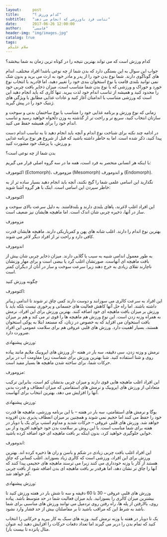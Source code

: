 ```yaml
---
layout:     post
title:      "کدام ورزش ؟"
subtitle:   "تناسب فرد باورزشی که انجام می دهد"
date:       2017-06-26 12:00:00
author:     "قاسمی"
header-img: "img/images.jpg"
catalog: true
tags:
 سلام علیکم 
---
```


 کدام ورزش است که می تواند بهترین نتیجه را در کوتاه ترین زمان به شما ببخشد؟

 جواب این سوال به این بستگی دارد که بدن شما از چه نوعی باشد! افراد مختلف، اندام های گوناگوی دارند. شما نوع بدن خود را از پدر و مادر خود به ارث می برید و بدون شک نمی توانید بلندی قامت یا نوع استخوان بندی خود را تغییر دهید، اما قادرید با انتخاب نوع خورد و خوراک و ورزشی که با نوع بدن شما متناسب است، میزان ذخایر بافت چربی خود را محدود کنید و همیشه از تناسب اندام خود لذت ببرید. تنها کاری که باید انجام دهید این است که ورزشی متناسب با اندامتان آغاز کنید و عادات غذایی مطابق با ویژگی های ژنتیک خود را در پیش گیرید.



زمانی که نوع ورزش و برنامه غذایی خود را متناسب با نوع ساختمان بدنی و سوخت و سازتان انتخاب کنید، سریع تر و راحت تر از گذشته به وزن دلخواه خواهید رسید و تناسب اندام خود را برای همیشه حفظ می کنید.

در ادامه چند نکته برای شناخت نوع اندام و آنچه باید انجام دهید تا به تناسب اندام دست پیدا کنید، ذکر شده است. اما به خاطر داشته باشید که قبل از شروع هر نوع برنامه غذایی و ورزش، با پزشک خود مشورت کنید.

بدن شما از چه نوعی است؟

با اینکه هر انسانی منحصر به فرد است، همه ما در سه گروه اصلی قرار می گیریم:

اکتومورف (Ectomorph)، مزومورف (Mesomorph) و اندومورف (Endomorph).

نگذارید این اسامی علمی شما را گیج نکنند، آنچه باید انجام دهید بسیار ساده تر از به خاطر سپردن این اسامی است. اینک با هر گروه آشنا شوید:

 اکتومورف

این افراد اغلب لاغرند، پاهای بلندی دارند و بلندقامتند. به دلیل سرعت بالای سوخت و ساز در آنها، ذخیره چربی شان اندک است. اما ماهیچه هایشان نیز ضعیف است.

مزومورف

بهترین نوع اندام را دارند. اغلب شانه های پهن و کمرباریکی دارند. ماهیچه هایشان قدرت کافی دارد و راحت تر از افراد دیگر لاغر می شوند.

اندومورف

به طور معمول اندامی شبیه به سیب یا گلابی دارند. میزان ذخایر چربی شان بیش از بافت ماهیچه ای آنهاست. صورتشان اغلب گرد یا بیضی است و برای مهار وزنشان ناچارند تقلای زیادی به خرج دهند زیرا سرعت سوخت و ساز در آنان از دیگران کمتر است.


چگونه ورزش کنید

اکتومورف:

این افراد به سرعت کالری می سوزانند و دوست دارند کمی چاق تر شوند تا اندامی زیباتر داشته باشند. اما راه حل آنها کاهش فعالیت های جسمانی و پرخوری نیست بلکه باید با ورزش بر میزان بافت ماهیچه ای خود اضافه کنند. بهترین ورزش برای این افراد، نرمش به همراه وزنه زدن است. این نوع ورزش هم ماهیچه ها را قوی تر می کند و هم بر میزان بافت استخوان می افزاید که به خصوص در زنان، که مستعد ابتلا به پوکی استخوان هستند، بسیار اهمیت دارد. ورزش های قلبی عروقی هم برای سلامت عمومی این افراد ضرورت دارد.

ورزش پیشنهادی:

نرمش و وزنه زدن، سی دقیقه، سه بار در هفته -از ورزش های ایروبیک ملایم مانند پیاده روی و شنا استفاده کنید. شنا بهترین ورزش برای شماست زیرا مقاومت آب در برابر حرکات شما، برای ساخته شدن ماهیچه ها بسیار مفید است.


مزومورف:

این افراد اغلب ماهیچه هایی قوی دارند و میزان چربی بدنشان کم است، بنابراین ترکیب متعادلی از ورزش های ایروبیک و نرمش های استقامتی که میزان انعطاف و قدرت بدنی آنها را افزایش می دهد، بهترین انتخاب برای آنهاست.

ورزش پیشنهادی:

یوگا و نرمش های استقامتی، سه بار در هفته – با این برنامه ورزشی، ماهیچه ها قدرت خود را حفظ می کنند اما حجیم نمی شوند و همچنین بر میزان انعطاف پذیری بدن افزوده خواهد شد.
وزرش های قلبی عروقی – حرکات شدید و مداوم استپ برای یک یا دوبار در هفته برای شما مناسب است. با این روش بر سلامت بدن خود خواهید افزود و از بی خوابی جلوگیری خواهید کرد، بدون اینکه بر بافت ماهیچه ای خود اضافه کرده باشید.


اندومورف:

این افراد اغلب بافت چربی زیادی در شکم و باسن و ران ها ذخیره کرده اند. بهترین ورزش برای این افراد، ورزشی است که کالری زیاد بسوزاند. اغلب کسانی که چاق هستند از کار با وزنه خودداری می کنند زیرا می ترسند ماهیچه های حجیمی پیدا کنند که آنها را چاق تر نشان دهد، اما هرقدر بر بافت ماهیچه ای بدن اضافه شود از بافت چربی کم خواهد شد.

ورزش پیشنهادی:

وزرش های قلبی عروقی – 30 تا 60 دقیقه و سه تا شش بار در هفته ورزش کنید تا بیشترین میزان کالری را بسوزانید. باید میزان فعالیت شما در حد متوسط باشد. پیاده روی، بالارفتن از پله ها، راه رفتن روی تردمیل می توانند ورزش های مناسبی برای شما باشد به شرط این که مراقب باشید تا بر مفاصلتان بیش از حد فشار وارد نشود.

یک تا دوبار در هفته با وزنه نرمش کنید. وزنه های سبک به کار ببرید و حرکاتی را انتخاب کنید که تمام بدن را دربر می گیرند اما تعداد دفعات حرکات را افزایش دهید (به عنوان مثال پانزده تا بیست بار).
